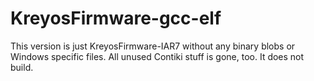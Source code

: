 KreyosFirmware-gcc-elf
======================

This version is just KreyosFirmware-IAR7 without any binary blobs or
Windows specific files. All unused Contiki stuff is gone, too.
It does not build.
